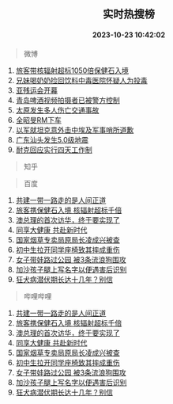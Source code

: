 <div align="center"><h2>实时热搜榜</h2><h4>2023-10-23 10:42:02</h4></div>

> 微博  

1. [旅客带核辐射超标1050倍保健石入境](https://s.weibo.com/weibo?q=%23%E6%97%85%E5%AE%A2%E5%B8%A6%E6%A0%B8%E8%BE%90%E5%B0%84%E8%B6%85%E6%A0%871050%E5%80%8D%E4%BF%9D%E5%81%A5%E7%9F%B3%E5%85%A5%E5%A2%83%23&t=31&band_rank=1&Refer=top)<br />
2. [兄妹喝奶奶捡回饮料中毒医院怀疑人为投毒](https://s.weibo.com/weibo?q=%23%E5%85%84%E5%A6%B9%E5%96%9D%E5%A5%B6%E5%A5%B6%E6%8D%A1%E5%9B%9E%E9%A5%AE%E6%96%99%E4%B8%AD%E6%AF%92%E5%8C%BB%E9%99%A2%E6%80%80%E7%96%91%E4%BA%BA%E4%B8%BA%E6%8A%95%E6%AF%92%23&t=31&band_rank=2&Refer=top)<br />
3. [亚残运会开幕](https://s.weibo.com/weibo?q=%23%E4%BA%9A%E6%AE%8B%E8%BF%90%E4%BC%9A%E5%BC%80%E5%B9%95%23&t=31&band_rank=3&Refer=top)<br />
4. [青岛啤酒视频拍摄者已被警方控制](https://s.weibo.com/weibo?q=%23%E9%9D%92%E5%B2%9B%E5%95%A4%E9%85%92%E8%A7%86%E9%A2%91%E6%8B%8D%E6%91%84%E8%80%85%E5%B7%B2%E8%A2%AB%E8%AD%A6%E6%96%B9%E6%8E%A7%E5%88%B6%23&t=31&band_rank=4&Refer=top)<br />
5. [太原发生多人伤亡交通事故](https://s.weibo.com/weibo?q=%23%E5%A4%AA%E5%8E%9F%E5%8F%91%E7%94%9F%E5%A4%9A%E4%BA%BA%E4%BC%A4%E4%BA%A1%E4%BA%A4%E9%80%9A%E4%BA%8B%E6%95%85%23&t=31&band_rank=5&Refer=top)<br />
6. [全昭旻RM下车](https://s.weibo.com/weibo?q=%E5%85%A8%E6%98%AD%E6%97%BBRM%E4%B8%8B%E8%BD%A6&t=31&band_rank=6&Refer=top)<br />
7. [以军就坦克意外击中埃及军事哨所道歉](https://s.weibo.com/weibo?q=%23%E4%BB%A5%E5%86%9B%E5%B0%B1%E5%9D%A6%E5%85%8B%E6%84%8F%E5%A4%96%E5%87%BB%E4%B8%AD%E5%9F%83%E5%8F%8A%E5%86%9B%E4%BA%8B%E5%93%A8%E6%89%80%E9%81%93%E6%AD%89%23&t=31&band_rank=7&Refer=top)<br />
8. [广东汕头发生5.0级地震](https://s.weibo.com/weibo?q=%23%E5%B9%BF%E4%B8%9C%E6%B1%95%E5%A4%B4%E5%8F%91%E7%94%9F5.0%E7%BA%A7%E5%9C%B0%E9%9C%87%23&t=31&band_rank=8&Refer=top)<br />
9. [耐克回应实行四天工作制](https://s.weibo.com/weibo?q=%23%E8%80%90%E5%85%8B%E5%9B%9E%E5%BA%94%E5%AE%9E%E8%A1%8C%E5%9B%9B%E5%A4%A9%E5%B7%A5%E4%BD%9C%E5%88%B6%23&t=31&band_rank=9&Refer=top)<br />

> 知乎  


> 百度  

1. [共建一带一路走的是人间正道](https://www.baidu.com/s?wd=%E5%85%B1%E5%BB%BA%E4%B8%80%E5%B8%A6%E4%B8%80%E8%B7%AF%E8%B5%B0%E7%9A%84%E6%98%AF%E4%BA%BA%E9%97%B4%E6%AD%A3%E9%81%93&sa=fyb_news&rsv_dl=fyb_news)<br />
2. [旅客携保健石入境 核辐射超标千倍](https://www.baidu.com/s?wd=%E6%97%85%E5%AE%A2%E6%90%BA%E4%BF%9D%E5%81%A5%E7%9F%B3%E5%85%A5%E5%A2%83+%E6%A0%B8%E8%BE%90%E5%B0%84%E8%B6%85%E6%A0%87%E5%8D%83%E5%80%8D&sa=fyb_news&rsv_dl=fyb_news)<br />
3. [澳总理的首次访华，终于要实现了](https://www.baidu.com/s?wd=%E6%BE%B3%E6%80%BB%E7%90%86%E7%9A%84%E9%A6%96%E6%AC%A1%E8%AE%BF%E5%8D%8E%EF%BC%8C%E7%BB%88%E4%BA%8E%E8%A6%81%E5%AE%9E%E7%8E%B0%E4%BA%86&sa=fyb_news&rsv_dl=fyb_news)<br />
4. [同享大健康 共赴新时代](https://www.baidu.com/s?wd=%E5%90%8C%E4%BA%AB%E5%A4%A7%E5%81%A5%E5%BA%B7+%E5%85%B1%E8%B5%B4%E6%96%B0%E6%97%B6%E4%BB%A3&sa=fyb_news&rsv_dl=fyb_news)<br />
5. [国家烟草专卖局原局长凌成兴被查](https://www.baidu.com/s?wd=%E5%9B%BD%E5%AE%B6%E7%83%9F%E8%8D%89%E4%B8%93%E5%8D%96%E5%B1%80%E5%8E%9F%E5%B1%80%E9%95%BF%E5%87%8C%E6%88%90%E5%85%B4%E8%A2%AB%E6%9F%A5&sa=fyb_news&rsv_dl=fyb_news)<br />
6. [初中生拉开同学座椅致其摔成重伤](https://www.baidu.com/s?wd=%E5%88%9D%E4%B8%AD%E7%94%9F%E6%8B%89%E5%BC%80%E5%90%8C%E5%AD%A6%E5%BA%A7%E6%A4%85%E8%87%B4%E5%85%B6%E6%91%94%E6%88%90%E9%87%8D%E4%BC%A4&sa=fyb_news&rsv_dl=fyb_news)<br />
7. [女子带娃路过公园 被3条流浪狗围攻](https://www.baidu.com/s?wd=%E5%A5%B3%E5%AD%90%E5%B8%A6%E5%A8%83%E8%B7%AF%E8%BF%87%E5%85%AC%E5%9B%AD+%E8%A2%AB3%E6%9D%A1%E6%B5%81%E6%B5%AA%E7%8B%97%E5%9B%B4%E6%94%BB&sa=fyb_news&rsv_dl=fyb_news)<br />
8. [加沙孩子腿上写名字以便遇害后识别](https://www.baidu.com/s?wd=%E5%8A%A0%E6%B2%99%E5%AD%A9%E5%AD%90%E8%85%BF%E4%B8%8A%E5%86%99%E5%90%8D%E5%AD%97%E4%BB%A5%E4%BE%BF%E9%81%87%E5%AE%B3%E5%90%8E%E8%AF%86%E5%88%AB&sa=fyb_news&rsv_dl=fyb_news)<br />
9. [狂犬病潜伏期长达十几年？别信](https://www.baidu.com/s?wd=%E7%8B%82%E7%8A%AC%E7%97%85%E6%BD%9C%E4%BC%8F%E6%9C%9F%E9%95%BF%E8%BE%BE%E5%8D%81%E5%87%A0%E5%B9%B4%EF%BC%9F%E5%88%AB%E4%BF%A1&sa=fyb_news&rsv_dl=fyb_news)<br />

> 哔哩哔哩  

1. [共建一带一路走的是人间正道](https://www.baidu.com/s?wd=%E5%85%B1%E5%BB%BA%E4%B8%80%E5%B8%A6%E4%B8%80%E8%B7%AF%E8%B5%B0%E7%9A%84%E6%98%AF%E4%BA%BA%E9%97%B4%E6%AD%A3%E9%81%93&sa=fyb_news&rsv_dl=fyb_news)<br />
2. [旅客携保健石入境 核辐射超标千倍](https://www.baidu.com/s?wd=%E6%97%85%E5%AE%A2%E6%90%BA%E4%BF%9D%E5%81%A5%E7%9F%B3%E5%85%A5%E5%A2%83+%E6%A0%B8%E8%BE%90%E5%B0%84%E8%B6%85%E6%A0%87%E5%8D%83%E5%80%8D&sa=fyb_news&rsv_dl=fyb_news)<br />
3. [澳总理的首次访华，终于要实现了](https://www.baidu.com/s?wd=%E6%BE%B3%E6%80%BB%E7%90%86%E7%9A%84%E9%A6%96%E6%AC%A1%E8%AE%BF%E5%8D%8E%EF%BC%8C%E7%BB%88%E4%BA%8E%E8%A6%81%E5%AE%9E%E7%8E%B0%E4%BA%86&sa=fyb_news&rsv_dl=fyb_news)<br />
4. [同享大健康 共赴新时代](https://www.baidu.com/s?wd=%E5%90%8C%E4%BA%AB%E5%A4%A7%E5%81%A5%E5%BA%B7+%E5%85%B1%E8%B5%B4%E6%96%B0%E6%97%B6%E4%BB%A3&sa=fyb_news&rsv_dl=fyb_news)<br />
5. [国家烟草专卖局原局长凌成兴被查](https://www.baidu.com/s?wd=%E5%9B%BD%E5%AE%B6%E7%83%9F%E8%8D%89%E4%B8%93%E5%8D%96%E5%B1%80%E5%8E%9F%E5%B1%80%E9%95%BF%E5%87%8C%E6%88%90%E5%85%B4%E8%A2%AB%E6%9F%A5&sa=fyb_news&rsv_dl=fyb_news)<br />
6. [初中生拉开同学座椅致其摔成重伤](https://www.baidu.com/s?wd=%E5%88%9D%E4%B8%AD%E7%94%9F%E6%8B%89%E5%BC%80%E5%90%8C%E5%AD%A6%E5%BA%A7%E6%A4%85%E8%87%B4%E5%85%B6%E6%91%94%E6%88%90%E9%87%8D%E4%BC%A4&sa=fyb_news&rsv_dl=fyb_news)<br />
7. [女子带娃路过公园 被3条流浪狗围攻](https://www.baidu.com/s?wd=%E5%A5%B3%E5%AD%90%E5%B8%A6%E5%A8%83%E8%B7%AF%E8%BF%87%E5%85%AC%E5%9B%AD+%E8%A2%AB3%E6%9D%A1%E6%B5%81%E6%B5%AA%E7%8B%97%E5%9B%B4%E6%94%BB&sa=fyb_news&rsv_dl=fyb_news)<br />
8. [加沙孩子腿上写名字以便遇害后识别](https://www.baidu.com/s?wd=%E5%8A%A0%E6%B2%99%E5%AD%A9%E5%AD%90%E8%85%BF%E4%B8%8A%E5%86%99%E5%90%8D%E5%AD%97%E4%BB%A5%E4%BE%BF%E9%81%87%E5%AE%B3%E5%90%8E%E8%AF%86%E5%88%AB&sa=fyb_news&rsv_dl=fyb_news)<br />
9. [狂犬病潜伏期长达十几年？别信](https://www.baidu.com/s?wd=%E7%8B%82%E7%8A%AC%E7%97%85%E6%BD%9C%E4%BC%8F%E6%9C%9F%E9%95%BF%E8%BE%BE%E5%8D%81%E5%87%A0%E5%B9%B4%EF%BC%9F%E5%88%AB%E4%BF%A1&sa=fyb_news&rsv_dl=fyb_news)<br />

